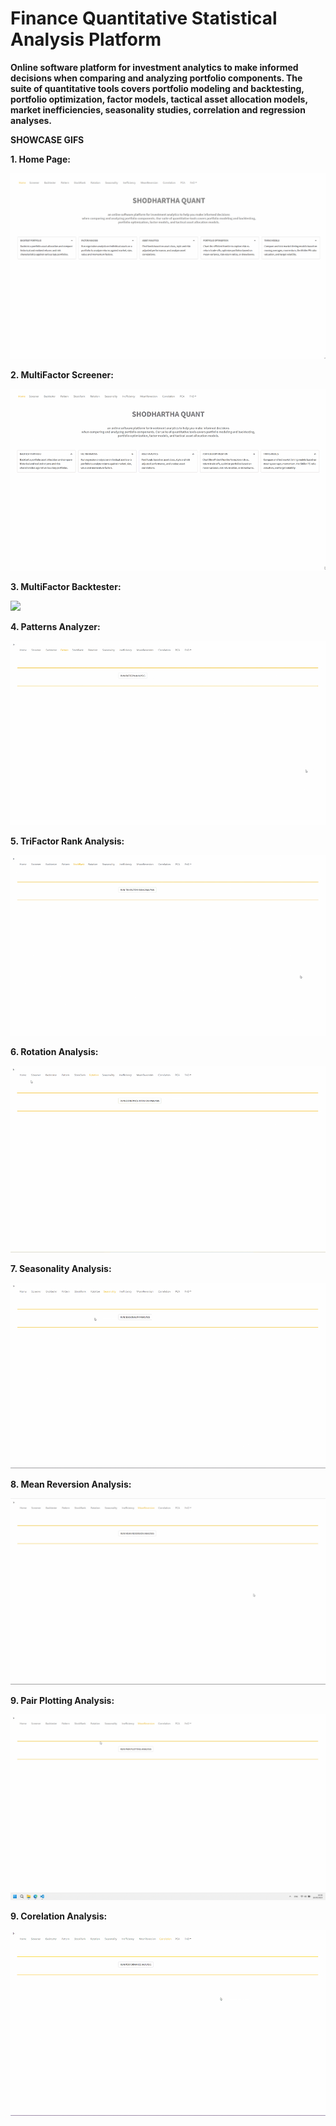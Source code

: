 # Finance Quantitative Statistical Analysis Platform </br>
<b>Online software platform for investment analytics to make informed decisions  when comparing and analyzing portfolio components. The suite of quantitative tools covers portfolio modeling and backtesting, portfolio optimization, factor models, tactical asset allocation models, market inefficiencies, seasonality studies, correlation and regression analyses. </b> </br>


<b>SHOWCASE GIFS</b> </br>

<b>1. Home Page:</b>

![](DEMOS/home_page.gif) </br>

<b>2. MultiFactor Screener:</b>

![](DEMOS/multifactor_stocks_screener.gif) </br>

<b>3. MultiFactor Backtester:</b>

![](DEMOS/multifactor_backtester.gif) </br>

<b>4. Patterns Analyzer:</b>

![](DEMOS/chart_patterns.gif) </br>

<b>5. TriFactor Rank Analysis:</b>

![](DEMOS/trifactor_analysis.gif) </br>

<b>6. Rotation Analysis:</b>

![](DEMOS/rotation_analysis.gif) </br>

<b>7. Seasonality Analysis:</b>

![](DEMOS/seasonality_analysis.gif) </br>

<b>8. Mean Reversion  Analysis:</b>

![](DEMOS/mean_reversion.gif) </br>

<b>9. Pair Plotting  Analysis:</b>

![](DEMOS/pair_plotting.gif) </br>

<b>9. Corelation  Analysis:</b>

![](DEMOS/corelation_analysis.gif) </br>
